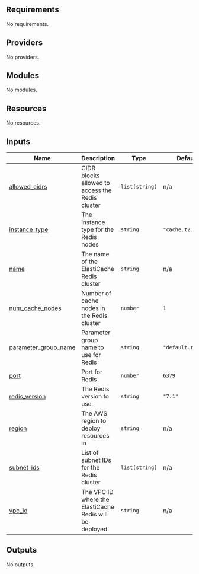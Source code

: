 <!-- BEGIN_TF_DOCS -->
## Requirements

No requirements.

## Providers

No providers.

## Modules

No modules.

## Resources

No resources.

## Inputs

| Name | Description | Type | Default | Required |
|------|-------------|------|---------|:--------:|
| <a name="input_allowed_cidrs"></a> [allowed\_cidrs](#input\_allowed\_cidrs) | CIDR blocks allowed to access the Redis cluster | `list(string)` | n/a | yes |
| <a name="input_instance_type"></a> [instance\_type](#input\_instance\_type) | The instance type for the Redis nodes | `string` | `"cache.t2.micro"` | no |
| <a name="input_name"></a> [name](#input\_name) | The name of the ElastiCache Redis cluster | `string` | n/a | yes |
| <a name="input_num_cache_nodes"></a> [num\_cache\_nodes](#input\_num\_cache\_nodes) | Number of cache nodes in the Redis cluster | `number` | `1` | no |
| <a name="input_parameter_group_name"></a> [parameter\_group\_name](#input\_parameter\_group\_name) | Parameter group name to use for Redis | `string` | `"default.redis7"` | no |
| <a name="input_port"></a> [port](#input\_port) | Port for Redis | `number` | `6379` | no |
| <a name="input_redis_version"></a> [redis\_version](#input\_redis\_version) | The Redis version to use | `string` | `"7.1"` | no |
| <a name="input_region"></a> [region](#input\_region) | The AWS region to deploy resources in | `string` | n/a | yes |
| <a name="input_subnet_ids"></a> [subnet\_ids](#input\_subnet\_ids) | List of subnet IDs for the Redis cluster | `list(string)` | n/a | yes |
| <a name="input_vpc_id"></a> [vpc\_id](#input\_vpc\_id) | The VPC ID where the ElastiCache Redis will be deployed | `string` | n/a | yes |

## Outputs

No outputs.
<!-- END_TF_DOCS -->